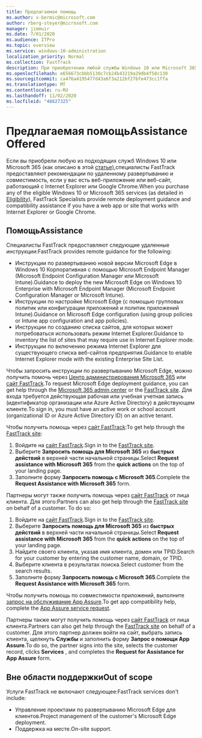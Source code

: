 ```yaml
---
title: Предлагаемая помощь
ms.author: v-bermic@microsoft.com
author: rberg-steyer@microsoft.com
manager: jimmuir
ms.date: 7/01/2020
ms.audience: ITPro
ms.topic: overview
ms.service: windows-10-administration
localization_priority: Normal
ms.collection: FastTrack
description: При приобретении любой службы Windows 10 или Microsoft 365 (см. раздел "Поддерживаемые службы и тарифные планы") специалисты FastTrack предоставляют инструкции по удаленному развертыванию и помощь по обеспечению совместимости, если у вас есть веб-приложение или сайт, поддерживающие Internet Explorer или Google Chrome.
ms.openlocfilehash: e656673cbbb5130c7cb24b43219a29db4f58c130
ms.sourcegitcommit: ca476a4195477d43a6f3a212bf27bfe473cc1ffa
ms.translationtype: MT
ms.contentlocale: ru-RU
ms.lasthandoff: 11/02/2020
ms.locfileid: "48827325"
---
```

# <a name="assistance-offered"></a><span data-ttu-id="1b954-103">Предлагаемая помощь</span><span class="sxs-lookup"><span data-stu-id="1b954-103">Assistance Offered</span></span>

<span data-ttu-id="1b954-104">Если вы приобрели любую из подходящих служб Windows 10 или Microsoft 365 (как описано в этой [статье),](eligibility.md)специалисты FastTrack предоставляют рекомендации по удаленному развертыванию и совместимость, если у вас есть веб-приложение или веб-сайт, работающий с Internet Explorer или Google Chrome.</span><span class="sxs-lookup"><span data-stu-id="1b954-104">When you purchase any of the eligible Windows 10 or Microsoft 365 services (as detailed in [Eligibility](eligibility.md)), FastTrack Specialists provide remote deployment guidance and compatibility assistance if you have a web app or site that works with Internet Explorer or Google Chrome.</span></span> 

## <a name="assistance"></a><span data-ttu-id="1b954-105">Помощь</span><span class="sxs-lookup"><span data-stu-id="1b954-105">Assistance</span></span>

<span data-ttu-id="1b954-106">Специалисты FastTrack предоставляют следующие удаленные инструкции:</span><span class="sxs-lookup"><span data-stu-id="1b954-106">FastTrack provides remote guidance for the following:</span></span>
- <span data-ttu-id="1b954-107">Инструкции по развертыванию новой версии Microsoft Edge в Windows 10 Корпоративная с помощью Microsoft Endpoint Manager (Microsoft Endpoint Configuration Manager или Microsoft Intune).</span><span class="sxs-lookup"><span data-stu-id="1b954-107">Guidance to deploy the new Microsoft Edge on Windows 10 Enterprise with Microsoft Endpoint Manager (Microsoft Endpoint Configuration Manager or Microsoft Intune).</span></span>
- <span data-ttu-id="1b954-108">Инструкции по настройке Microsoft Edge (с помощью групповых политик или конфигурации приложений и политик приложений Intune).</span><span class="sxs-lookup"><span data-stu-id="1b954-108">Guidance on Microsoft Edge configuration (using group policies or Intune app configuration and app policies).</span></span>
- <span data-ttu-id="1b954-109">Инструкции по созданию списка сайтов, для которых может потребоваться использовать режим Internet Explorer.</span><span class="sxs-lookup"><span data-stu-id="1b954-109">Guidance to inventory the list of sites that may require use in Internet Explorer mode.</span></span>
- <span data-ttu-id="1b954-110">Инструкции по включению режима Internet Explorer для существующего списка веб-сайтов предприятия.</span><span class="sxs-lookup"><span data-stu-id="1b954-110">Guidance to enable Internet Explorer mode with the existing Enterprise Site List.</span></span>

<span data-ttu-id="1b954-111">Чтобы запросить инструкции по развертыванию Microsoft Edge, можно получить помочь через [Центр администрирования Microsoft 365](https://go.microsoft.com/fwlink/?linkid=2032704) или [сайт FastTrack](https://go.microsoft.com/fwlink/?linkid=780698).</span><span class="sxs-lookup"><span data-stu-id="1b954-111">To request Microsoft Edge deployment guidance, you can get help through the [Microsoft 365 admin center](https://go.microsoft.com/fwlink/?linkid=2032704) or the [FastTrack site](https://go.microsoft.com/fwlink/?linkid=780698).</span></span> <span data-ttu-id="1b954-112">Для входа требуется действующая рабочая или учебная учетная запись (идентификатор организации или Azure Active Directory) в действующем клиенте.</span><span class="sxs-lookup"><span data-stu-id="1b954-112">To sign in, you must have an active work or school account (organizational ID or Azure Active Directory ID) on an active tenant.</span></span> 

<span data-ttu-id="1b954-113">Чтобы получить помощь через [сайт FastTrack](https://go.microsoft.com/fwlink/?linkid=780698):</span><span class="sxs-lookup"><span data-stu-id="1b954-113">To get help through the [FastTrack site](https://go.microsoft.com/fwlink/?linkid=780698):</span></span> 
1.    <span data-ttu-id="1b954-114">Войдите на [сайт FastTrack](https://go.microsoft.com/fwlink/?linkid=780698).</span><span class="sxs-lookup"><span data-stu-id="1b954-114">Sign in to the [FastTrack site](https://go.microsoft.com/fwlink/?linkid=780698).</span></span> 
2.    <span data-ttu-id="1b954-115">Выберите **Запросить помощь для Microsoft 365** из **быстрых действий** в верхней части начальной страницы.</span><span class="sxs-lookup"><span data-stu-id="1b954-115">Select **Request assistance with Microsoft 365** from the **quick actions** on the top of your landing page.</span></span>
3.    <span data-ttu-id="1b954-116">Заполните форму **Запросить помощь с Microsoft 365**.</span><span class="sxs-lookup"><span data-stu-id="1b954-116">Complete the **Request Assistance with Microsoft 365** form.</span></span>
  
<span data-ttu-id="1b954-p102">Партнеры могут также получить помощь через [сайт FastTrack](https://go.microsoft.com/fwlink/?linkid=780698) от лица клиента. Для этого:</span><span class="sxs-lookup"><span data-stu-id="1b954-p102">Partners can also get help through the [FastTrack site](https://go.microsoft.com/fwlink/?linkid=780698) on behalf of a customer. To do so:</span></span>
1.    <span data-ttu-id="1b954-119">Войдите на [сайт FastTrack](https://go.microsoft.com/fwlink/?linkid=780698).</span><span class="sxs-lookup"><span data-stu-id="1b954-119">Sign in to the [FastTrack site](https://go.microsoft.com/fwlink/?linkid=780698).</span></span> 
2.    <span data-ttu-id="1b954-120">Выберите **Запросить помощь для Microsoft 365** из **быстрых действий** в верхней части начальной страницы.</span><span class="sxs-lookup"><span data-stu-id="1b954-120">Select **Request assistance with Microsoft 365** from the **quick actions** on the top of your landing page.</span></span>
3.    <span data-ttu-id="1b954-121">Найдите своего клиента, указав имя клиента, домен или TPID.</span><span class="sxs-lookup"><span data-stu-id="1b954-121">Search for your customer by entering the customer name, domain, or TPID.</span></span>
4.    <span data-ttu-id="1b954-122">Выберите клиента в результатах поиска.</span><span class="sxs-lookup"><span data-stu-id="1b954-122">Select customer from the search results.</span></span>
5.    <span data-ttu-id="1b954-123">Заполните форму **Запросить помощь с Microsoft 365**.</span><span class="sxs-lookup"><span data-stu-id="1b954-123">Complete the **Request Assistance with Microsoft 365** form.</span></span>
 
<span data-ttu-id="1b954-124">Чтобы получить помощь по совместимости приложений, выполните [запрос на обслуживание App Assure](https://go.microsoft.com/fwlink/?linkid=2022721).</span><span class="sxs-lookup"><span data-stu-id="1b954-124">To get app compatibility help, complete the [App Assure service request](https://go.microsoft.com/fwlink/?linkid=2022721).</span></span>

<span data-ttu-id="1b954-125">Партнеры также могут получить помощь через [сайт FastTrack](https://go.microsoft.com/fwlink/?linkid=780698) от лица клиента.</span><span class="sxs-lookup"><span data-stu-id="1b954-125">Partners can also get help through the [FastTrack site](https://go.microsoft.com/fwlink/?linkid=780698) on behalf of a customer.</span></span> <span data-ttu-id="1b954-126">Для этого партнер должен войти на сайт, выбрать запись клиента, щелкнуть **Службы** и заполнить форму **Запрос о помощи App Assure**.</span><span class="sxs-lookup"><span data-stu-id="1b954-126">To do so, the partner signs into the site, selects the customer record, clicks **Services** , and completes the **Request for Assistance for App Assure** form.</span></span>

## <a name="out-of-scope"></a><span data-ttu-id="1b954-127">Вне области поддержки</span><span class="sxs-lookup"><span data-stu-id="1b954-127">Out of scope</span></span>

<span data-ttu-id="1b954-128">Услуги FastTrack не включают следующее:</span><span class="sxs-lookup"><span data-stu-id="1b954-128">FastTrack services don't include:</span></span>
- <span data-ttu-id="1b954-129">Управление проектами по развертыванию Microsoft Edge для клиентов.</span><span class="sxs-lookup"><span data-stu-id="1b954-129">Project management of the customer's Microsoft Edge deployment.</span></span>
- <span data-ttu-id="1b954-130">Поддержка на месте.</span><span class="sxs-lookup"><span data-stu-id="1b954-130">On-site support.</span></span>

